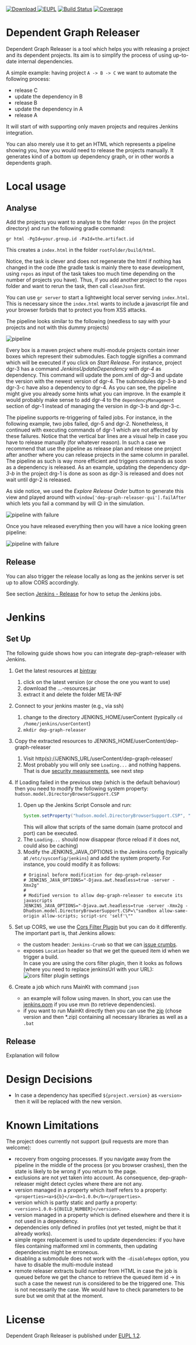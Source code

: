 [![Download](https://api.bintray.com/packages/loewenfels/oss/dep-graph-releaser/images/download.svg) ](https://bintray.com/loewenfels/oss/dep-graph-releaser/_latestVersion)
[![EUPL](https://img.shields.io/badge/license-EUPL%201.2-brightgreen.svg)](https://joinup.ec.europa.eu/collection/eupl/eupl-text-11-12)
[![Build Status](https://travis-ci.org/loewenfels/dep-graph-releaser.svg?branch=master)](https://travis-ci.org/loewenfels/dep-graph-releaser/branches)
[![Coverage](https://codecov.io/github/loewenfels/dep-graph-releaser/coverage.svg?branch=master)](https://codecov.io/github/loewenfels/dep-graph-releaser?branch=master)

# Dependent Graph Releaser
Dependent Graph Releaser is a tool which helps you with releasing a project and its dependent projects.
Its aim is to simplify the process of using up-to-date internal dependencies.
 
A simple example: having project `A -> B -> C` we want to automate the following process:
- release C
- update the dependency in B
- release B
- update the dependency in A
- release A

It will start of with supporting only maven projects and requires Jenkins integration.

You can also merely use it to get an HTML which represents a pipeline showing you, 
how you would need to release the projects manually. 
It generates kind of a bottom up dependency graph, or in other words a dependents graph. 

# Local usage

## Analyse

Add the projects you want to analyse to the folder `repos` (in the project directory) and run the following gradle command:
````
gr html -PgId=your.group.id -PaId=the.artifact.id
````
This creates a `index.html` in the folder `rootFolder/build/html`. 

Notice, the task is clever and does not regenerate the html if nothing has changed in the code 
(the gradle task is mainly there to ease development, 
using `repos` as input of the task takes too much time depending on the number of projects you have).
Thus, if you add another project to the `repos` folder and want to rerun the task, then call `cleanJson` first. 

You can use `gr server` to start a lightweight local server serving `index.html`. 
This is necessary since the `index.html` wants to include a javascript file and your browser forbids that to protect you from XSS attacks.  

The pipeline looks similar to the following (needless to say with your projects and not with this dummy projects)

![pipeline](https://loewenfels.github.io/dep-graph-releaser/pipeline.png "generated pipeline")

Every box is a maven project where multi-module projects contain inner boxes which represent their submodules.
Each toggle signifies a command which will be executed if you click on _Start Release_.
For instance, project dgr-3 has a command _JenkinsUpdateDependency_ with _dgr-4_ as dependency. 
This command will update the pom.xml of dgr-3 and update the version with the newest version of dgr-4.
The submodules dgr-3-b and dgr-3-c have also a dependency to dgr-4. 
As you can see, the pipeline might give you already some hints what you can improve. 
In the example it would probably make sense to add dgr-4 to the `dependencyManagement` section of dgr-1 instead of managing the version in dgr-3-b and dgr-3-c.

The pipeline supports re-triggering of failed jobs. 
For instance, in the following example, two jobs failed, dgr-5 and dgr-2.
Nonetheless, it continued with executing commands of dgr-1 which are not affected by these failures.
Notice that the vertical bar lines are a visual help in case you have to release manually (for whatever reason). 
In such a case we recommend that use the pipeline as release plan and release one project after another where you can release projects in the same column in parallel.
The pipeline as such is way more efficient and triggers commands as soon as a dependency is released.
As an example, updating the dependency _dgr-3-b_ in the project drg-1 is done as soon as dgr-3 is released and does not wait until dgr-2 is released.

As side notice, we used the _Explore Release Order_ button to generate this view and played around with `window['dep-graph-releaser-gui'].failAfter` which lets you fail a command by will :wink: in the simulation.
  
![pipeline with failure](https://loewenfels.github.io/dep-graph-releaser/pipeline_failure.png "pipeline after failed release")

Once you have released everything then you will have a nice looking green pipeline:

![pipeline with failure](https://loewenfels.github.io/dep-graph-releaser/pipeline_success.png "pipeline after successful release")


## Release

You can also trigger the release locally as long as the jenkins server is set up to allow CORS accordingly.

See section [Jenkins - Release](#jenkins-release) for how to setup the Jenkins jobs.


# Jenkins

## Set Up
The following guide shows how you can integrate dep-graph-releaser with Jenkins.

1. Get the latest resources at [bintray](https://dl.bintray.com/loewenfels/oss/ch/loewenfels/dep-graph-releaser-runner/)
   1. click on the latest version (or chose the one you want to use)
   2. download the ...-resources.jar
   3. extract it and delete the folder META-INF
2. Connect to your jenkins master (e.g., via ssh)
   1. change to the directory JENKINS_HOME/userContent (typically `cd /home/jenkins/userContent`)
   2. `mkdir dep-graph-releaser`
3. Copy the extracted resources to JENKINS_HOME/userContent/dep-graph-releaser
   1. Visit http(s)://JENKINS_URL/userContent/dep-graph-releaser/
   2. Most probably you will only see `Loading...` and nothing happens. That is due 
      [security measurements](https://wiki.jenkins.io/display/JENKINS/Configuring+Content+Security+Policy), see next step
4. If Loading failed in the previous step (which is the default behaviour) 
   then you need to modify the following system property: `hudson.model.DirectoryBrowserSupport.CSP`
   1. Open up the Jenkins Script Console and run: 
      ```groovy
      System.setProperty("hudson.model.DirectoryBrowserSupport.CSP", "sandbox allow-same-origin allow-scripts; script-src 'self'");
      ```
      This will allow that scripts of the same domain (same protocol and port) can be executed.
   2. The `Loading...` should now disappear (force reload if it does not, could also be caching)
   3. Modify the JENKINS_JAVA_OPTIONS in the Jenkins config (typically at `/etc/sysconfig/jenkins`) and add the system property.
      For instance, you could modify it as follows:
      ```
      # Original before modification for dep-graph-releaser
      # JENKINS_JAVA_OPTIONS="-Djava.awt.headless=true -server -Xmx2g"
      #
      # Modified version to allow dep-graph-releaser to execute its javascripts
      JENKINS_JAVA_OPTIONS="-Djava.awt.headless=true -server -Xmx2g -Dhudson.model.DirectoryBrowserSupport.CSP=\"sandbox allow-same-origin allow-scripts; script-src 'self'\""
      ```
5. Set up CORS, we use the [Cors Filter Plugin](https://wiki.jenkins.io/display/JENKINS/Cors+Filter+Plugin) but you can do it differently. The important part is, that Jenkins allows:
   - the custom header: `Jenkins-Crumb` so that we can [issue crumbs](https://wiki.jenkins.io/display/JENKINS/Remote+access+API#RemoteaccessAPI-RemoteAPIandsecurity).
   - exposes `Location` header so that we get the queued item id when we trigger a build.       
   In case you are using the cors filter plugin, then it looks as follows (where you need to replace jenkinsUrl with your URL):  
   ![cors filter plugin settings](https://loewenfels.github.io/dep-graph-releaser/cors_filter_plugin_settings.png)
   
6. Create a job which runs MainKt with command `json`
    - an example will follow using maven. 
      In short, you can use the [jenkins.pom](https://github.com/loewenfels/dep-graph-releaser/tree/master/dep-graph-releaser-runner/src/jenkins.pom)
      if you use mvn (to retrieve dependencies).
    - if you want to run MainKt directly then you can use the [zip](https://dl.bintray.com/loewenfels/oss/ch/loewenfels/dep-graph-releaser-runner/) (chose version and then *.zip)
      containing all necessary libraries as well as a `.bat`

<a name="jenkins-release"></a>  

## Release

Explanation will follow
   
# Design Decisions   
- In case a dependency has specified `${project.version}` as `<version>` then it will be replaced with the new version.
   
# Known Limitations

The project does currently not support (pull requests are more than welcome):
- recovery from ongoing processes. If you navigate away from the pipeline in the middle of the process (or you browser crashes),
  then the state is likely to be wrong if you return to the page.
- exclusions are not yet taken into account. As consequence, dep-graph-releaser might detect cycles where there are not any.
- version managed in a property which itself refers to a property: `<properties><a>${b}</a><b>1.0.0</b></properties>`.
- version which is partly static and partly a property: `<version>1.0.0-${BUILD_NUMBER}</version>`.
- version managed in a property which is defined elsewhere and there it is not used in a dependency.
- dependencies only defined in profiles (not yet tested, might be that it already works).
- simple regex replacement is used to update dependencies: if you have files containing malformed xml in comments, then updating dependencies might be erroneous.
- disabling a submodule does not work with the `-disableRegex` option, you have to disable the multi-module instead
- remote releaser extracts build number from HTML in case the job is queued before we get the chance to retrieve the queued item id 
  -> in such a case the newest run is considered to be the triggered one. 
  This is not necessarily the case. We would have to check parameters to be sure but we omit that at the moment.                

# License
Dependent Graph Releaser is published under [EUPL 1.2](https://joinup.ec.europa.eu/collection/eupl/eupl-text-11-12).
